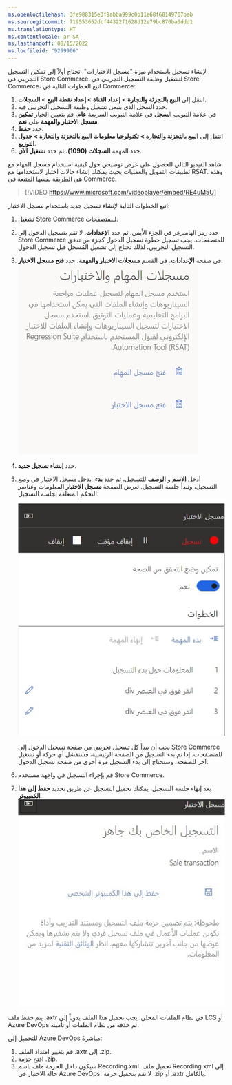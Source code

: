 ```yaml
---
ms.openlocfilehash: 3fe988315e3f9abba999c0b11e68f68149767bab
ms.sourcegitcommit: 719553652dcf44322f1628d12e79bc870ba0ddd1
ms.translationtype: HT
ms.contentlocale: ar-SA
ms.lasthandoff: 08/15/2022
ms.locfileid: "9299906"
---
```

لإنشاء تسجيل باستخدام ميزة "مسجل الاختبارات"، تحتاج أولاً إلى تمكين التسجيل التجريبي في Store Commerce. لتشغيل وظيفة التسجيل التجريبي في Store Commerce، اتبع الخطوات التالية في Commerce:

1.  انتقل إلى **البيع بالتجزئة والتجارة > إعداد القناة > إعداد نقطة البيع > السجلات**.
2.  حدد السجل الذي ينبغي تشغيل وظيفة التسجيل التجريبي فيه.
3.  في علامة التبويب **السجل** في علامة التبويب السريعة **عام**، قم بتعيين الخيار **تمكين مسجل الاختبار والمهمة** على **نعم**.
4.  حدد **حفظ**.
5.  انتقل إلى **البيع بالتجزئة والتجارة > تكنولوجيا معلومات البيع بالتجزئة والتجارة > جدول التوزيع**.
6.  حدد المهمة **السجلات (1090)**، ثم حدد **تشغيل الآن**.

شاهد الفيديو التالي للحصول على عرض توضيحي حول كيفية استخدام مسجل المهام مع تطبيقات التمويل والعمليات بحيث يمكنك إنشاء حالات اختبار لاستخدامها مع RSAT. وهذه هي الطريقة نفسها المتبعة في Commerce.

 > [!VIDEO https://www.microsoft.com/videoplayer/embed/RE4uM5U]


اتبع الخطوات التالية لإنشاء تسجيل جديد باستخدام مسجل الاختبار:

1.  تشغيل Store Commerce لـلمتصفحات.
2.  حدد رمز الهامبرغر في الجزء الأيمن، ثم حدد **الإعدادات**. لا تقم بتسجيل الدخول إلى Store Commerce للمتصفحات. يجب تسجيل خطوة تسجيل الدخول كجزء من تدفق التسجيل التجريبي، لذلك تحتاج إلى تشغيل المُسجل قبل تسجيل الدخول.
3.  في صفحة **الإعدادات**، في القسم **مسجلات الاختبار والمهمة**، حدد **فتح مسجل الاختبار**.
    ![لقطة شاشة لمسجلات الاختبار والمهمة تُظهر الخيار "فتح مسجل الاختبار".](../media/open-test-recorder-ss.jpg)
4.  حدد **إنشاء تسجيل جديد**.
5.  أدخل **الاسم** و **الوصف** للتسجيل، ثم حدد **بدء**. يدخل مسجل الاختبار في وضع التسجيل، وتبدأ جلسة التسجيل. تعرض الصفحة **مسجل الاختبار** المعلومات وعناصر التحكم المتعلقة بجلسة التسجيل.

    ![لقطة شاشة لصفحة مسجل الاختبار تعرض المعلومات وعناصر التحكم الخاصة بالتسجيل.](../media/test-recorder-ss.jpg)
    
    يجب أن يبدأ كل تسجيل تجريبي من صفحة تسجيل الدخول إلى Store Commerce للمتصفحات. إذا تم بدء التسجيل من الصفحة الرئيسية، فستفشل أي حركة أو تشغيل آخر للصفحة، وستحتاج إلى بدء التسجيل مرة أخرى من صفحة تسجيل الدخول.


6.  قم بإجراء التسجيل في واجهة مستخدم Store Commerce.
7.  بعد إنهاء جلسة التسجيل، يمكنك تحميل التسجيل عن طريق تحديد **حفظ إلى هذا الكمبيوتر**.
    ![لقطة شاشة لصفحة مسجل الاختبار تُظهر الخيار "حفظ إلى هذا الكمبيوتر".](../media/save-recording-ss.jpg)

يتم حفظ ملف ‎.axtr في نظام الملفات المحلي. يجب تحميل هذا الملف يدوياً إلى LCS أو Azure DevOps ثم حذفه من نظام الملفات أو تأمينه.

للتحميل إلى Azure DevOps مباشرةً:

1.  قم بتغيير امتداد الملف ‎.axtr إلى ‎.zip.
2.  افتح حزمة ‎.zip.
3.  سيكون داخل الحزمة ملف باسم Recording.xml. تحميل ملف Recording.xml إلى حالة الاختبار في Azure DevOps. لا تقم بتحميل حزمة ‎.zip أو ‎.axtr بالكامل.
